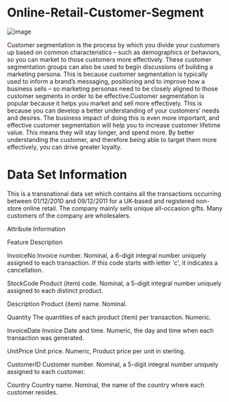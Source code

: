 # Online-Retail-Customer-Segment

![image](https://user-images.githubusercontent.com/97510475/181876383-0c475543-dfb0-4622-bf76-26576ac1fbbc.png)

Customer segmentation is the process by which you divide your customers up based on common characteristics – such as demographics or behaviors, so you can market to those customers more effectively. These customer segmentation groups can also be used to begin discussions of building a marketing persona. This is because customer segmentation is typically used to inform a brand’s messaging, positioning and to improve how a business sells – so marketing personas need to be closely aligned to those customer segments in order to be effective.Customer segmentation is popular because it helps you market and sell more effectively. This is because you can develop a better understanding of your customers’ needs and desires. The business impact of doing this is even more important, and effective customer segmentation will help you to increase customer lifetime value. This means they will stay longer, and spend more. By better understanding the customer, and therefore being able to target them more effectively, you can drive greater loyalty.

# Data Set Information

This is a transnational data set which contains all the transactions occurring between 01/12/2010 and 09/12/2011 for a UK-based and registered non-store online retail. The company mainly sells unique all-occasion gifts. Many customers of the company are wholesalers.

Attribute Information

Feature	Description

InvoiceNo	Invoice number. Nominal, a 6-digit integral number uniquely assigned to each transaction. If this code starts with letter 'c', it indicates a cancellation.

StockCode	Product (item) code. Nominal, a 5-digit integral number uniquely assigned to each distinct product.

Description	Product (item) name. Nominal.

Quantity	The quantities of each product (item) per transaction. Numeric.

InvoiceDate	Invoice Date and time. Numeric, the day and time when each transaction was generated.

UnitPrice	Unit price. Numeric, Product price per unit in sterling.

CustomerID	Customer number. Nominal, a 5-digit integral number uniquely assigned to each customer.

Country	Country name. Nominal, the name of the country where each customer resides.
